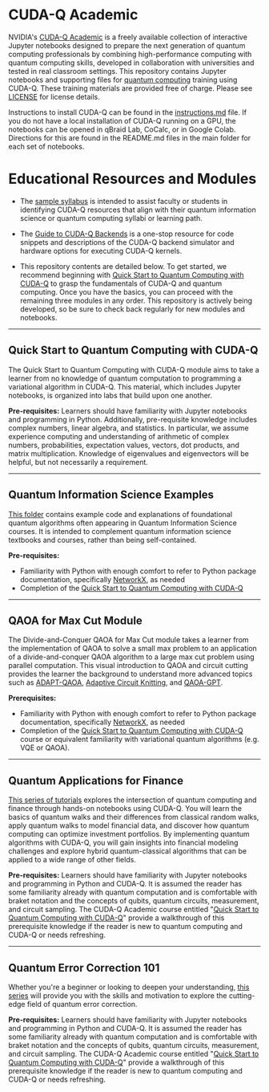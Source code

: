 # CUDA-Q Academic 


NVIDIA's [CUDA-Q Academic](https://developer.nvidia.com/blog/transforming-quantum-education-with-ai-supercomputing-and-nvidia-cuda-q-academic/) is a freely available collection of interactive Jupyter notebooks designed to prepare the next generation of quantum computing professionals by combining high-performance computing with quantum computing skills, developed in collaboration with universities and tested in real classroom settings. This repository contains Jupyter notebooks and supporting files for [quantum computing](https://www.nvidia.com/en-us/solutions/quantum-computing/) training using CUDA-Q.  These training materials are provided free of charge. Please see [LICENSE](LICENSE) for license details.

Instructions to install CUDA-Q can be found in the [instructions.md](instructions.md) file. If you do not have a local installation of CUDA-Q running on a GPU, the notebooks can be opened in qBraid Lab, CoCalc, or in Google Colab.  Directions for this are found in the README.md files in the main folder for each set of notebooks. 


# Educational Resources and Modules
* The [sample syllabus](Sample-Syllabus.md) is intended to assist faculty or students in identifying CUDA-Q resources that align with their quantum information science or quantum computing syllabi or learning path.

* The [Guide to CUDA-Q Backends](Guide-to-cuda-q-backends.ipynb) is a one-stop resource for code snippets and descriptions of the CUDA-Q backend simulator and hardware options for executing CUDA-Q kernels.

* This repository contents are detailed below. To get started, we recommend beginning with [Quick Start to Quantum Computing with CUDA-Q](https://github.com/NVIDIA/cuda-q-academic/tree/main/quick-start-to-quantum) to grasp the fundamentals of CUDA-Q and quantum computing. Once you have the basics, you can proceed with the remaining three modules in any order. This repository is actively being developed, so be sure to check back regularly for new modules and notebooks.

---
## Quick Start to Quantum Computing with CUDA-Q
The Quick Start to Quantum Computing with CUDA-Q module aims to take a learner from no knowledge of quantum computation to programming a variational algorithm in CUDA-Q. This material, which includes Jupyter notebooks, is organized into labs that build upon one another. 

**Pre-requisites:** Learners should have familiarity with Jupyter notebooks and programming in Python.  Additionally, pre-requisite knowledge includes complex numbers, linear algebra, and statistics. In particular, we assume experience computing and understanding of arithmetic of complex numbers, probabilities, expectation values, vectors, dot products, and matrix multiplication. Knowledge of eigenvalues and eigenvectors will be helpful, but not necessarily a requirement.   

---
## Quantum Information Science Examples
[This folder](qis-examples) contains example code and explanations of foundational quantum algorithms often appearing in Quantum Information Science courses.  It is intended to complement quantum information science textbooks and courses, rather than being self-contained.

**Pre-requisites:** 
* Familiarity with Python with enough comfort to refer to Python package documentation, specifically [NetworkX](https://networkx.org/documentation/stable/tutorial.html), as needed
* Completion of the [Quick Start to Quantum Computing with CUDA-Q](https://github.com/NVIDIA/cuda-q-academic/tree/main/quick-start-to-quantum)

---
## QAOA for Max Cut Module
The Divide-and-Conquer QAOA for Max Cut module takes a learner from the implementation of QAOA to solve a small max problem
to an application of a divide-and-conquer QAOA algorithm to a large max cut problem using parallel computation. This visual introduction to QAOA and circuit cutting provides the learner the background to understand more advanced topics such as [ADAPT-QAOA](https://nvidia.github.io/cuda-quantum/latest/applications/python/adapt_qaoa.html), [Adaptive Circuit Knitting](https://arxiv.org/pdf/2411.10406), and [QAOA-GPT](https://arxiv.org/pdf/2504.16350).

**Prerequisites:**
* Familiarity with Python with enough comfort to refer to Python package documentation, specifically [NetworkX](https://networkx.org/documentation/stable/tutorial.html), as needed
* Completion of the [Quick Start to Quantum Computing with CUDA-Q](https://github.com/NVIDIA/cuda-q-academic/tree/main/quick-start-to-quantum) course or equivalent familiarity with variational quantum algorithms (e.g. VQE or QAOA). 

---
## Quantum Applications for Finance
[This series of tutorials](https://github.com/NVIDIA/cuda-q-academic/tree/main/quantum-applications-to-finance) explores the intersection of quantum computing and finance through hands-on notebooks using CUDA-Q. You will learn the basics of quantum walks and their differences from classical random walks, apply quantum walks to model financial data, and discover how quantum computing can optimize investment portfolios. By implementing quantum algorithms with CUDA-Q, you will gain insights into financial modeling challenges and explore hybrid quantum-classical algorithms that can be applied to a wide range of other fields.

**Pre-requisites:** Learners should have familiarity with Jupyter notebooks and programming in Python and CUDA-Q. It is assumed the reader has some familiarity already with quantum computation and is comfortable with braket notation and the concepts of qubits, quantum circuits, measurement, and circuit sampling. The CUDA-Q Academic course entitled "[Quick Start to Quantum Computing with CUDA-Q](https://github.com/NVIDIA/cuda-q-academic/tree/main/quick-start-to-quantum)" provide a walkthrough of this prerequisite knowledge if the reader is new to quantum computing and CUDA-Q or needs refreshing.

---
## Quantum Error Correction 101 
Whether you're a beginner or looking to deepen your understanding, [this series](https://github.com/NVIDIA/cuda-q-academic/tree/main/qec101) will provide you with the skills and motivation to explore the cutting-edge field of quantum error correction.

**Pre-requisites:** 
Learners should have familiarity with Jupyter notebooks and programming in Python and CUDA-Q.  It is assumed the reader has some familiarity already with quantum computation and is comfortable with braket notation and the concepts of qubits, quantum circuits, measurement, and circuit sampling. The  CUDA-Q Academic course entitled "[Quick Start to Quantum Computing with CUDA-Q](https://github.com/NVIDIA/cuda-q-academic/tree/main/quick-start-to-quantum)" provide a walkthrough of this prerequisite knowledge if the reader is new to quantum computing and CUDA-Q or needs refreshing.
